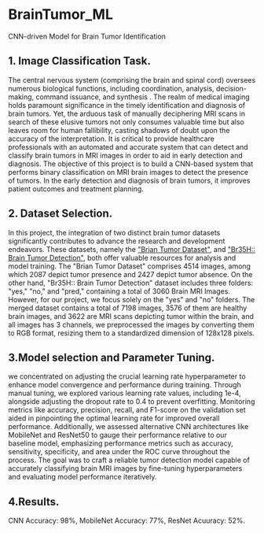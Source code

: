 # BrainTumor_ML
CNN-driven Model for Brain Tumor Identification

## 1. Image Classification Task. 
The central nervous system (comprising the brain and spinal cord) oversees numerous biological 
functions, including coordination, analysis, decision-making, command issuance, and synthesis 
. The realm of medical imaging holds paramount significance in the timely identification and 
diagnosis of brain tumors. Yet, the arduous task of manually deciphering MRI scans in search of 
these elusive tumors not only consumes valuable time but also leaves room for human fallibility, 
casting shadows of doubt upon the accuracy of the interpretation. 
It is critical to provide healthcare professionals with an automated and accurate system that can 
detect and classify brain tumors in MRI images in order to aid in early detection and diagnosis. 
The objective of this project is to build a CNN-based system that performs binary classification on 
MRI brain images to detect the presence of tumors. In the early detection and diagnosis of brain 
tumors, it improves patient outcomes and treatment planning. 
## 2. Dataset Selection. 
In this project, the integration of two distinct brain tumor datasets significantly contributes to 
advance the research and development endeavors. These datasets, namely the ["Brian Tumor 
Dataset"](https://www.kaggle.com/preetviradiya), and ["Br35H:: Brain Tumor Detection"](https://www.kaggle.com/datasets/ahmedhamada0/brain-tumor-detection), both offer valuable resources for analysis 
and model training. 
The "Brian Tumor Dataset" comprises 4514 images, among which 2087 depict tumor presence 
and 2427 depict tumor absence. On the other hand,  "Br35H:: Brain Tumor Detection" dataset 
includes three folders: "yes," "no," and "pred," containing a total of 3060 Brain MRI Images. 
However, for our project, we focus solely on the "yes" and "no" folders. 
The merged dataset contains a total of 7198 images, 3576 of them are healthy brain images, and 
3622 are MRI scans depicting tumor within the brain, and all images has 3 channels, we 
preprocessed the images by converting them to RGB format, resizing them to a standardized 
dimension of 128x128 pixels. 
## 3.Model selection and Parameter Tuning. 
we concentrated on adjusting the crucial learning rate hyperparameter to enhance model convergence and performance during training. Through manual tuning, we explored various learning rate values, including 1e-4, alongside adjusting the dropout rate to 0.4 to prevent overfitting. Monitoring metrics like accuracy, precision, recall, and F1-score on the validation set aided in pinpointing the optimal learning rate for improved overall performance. Additionally, we assessed alternative CNN architectures like MobileNet and ResNet50 to gauge their performance relative to our baseline model, emphasizing performance metrics such as accuracy, sensitivity, specificity, and area under the ROC curve throughout the process. The goal was to craft a reliable tumor detection model capable of accurately classifying brain MRI images by fine-tuning hyperparameters and evaluating model performance iteratively.
## 4.Results.
CNN Accuracy: 98%, MobileNet Accuracy: 77%, ResNet Acuuracy: 52%.




